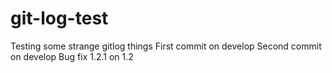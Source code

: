 # git-log-test
Testing some strange gitlog things
First commit on develop
Second commit on develop
Bug fix 1.2.1 on 1.2
